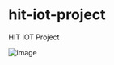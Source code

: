 # hit-iot-project
HIT IOT Project

![image](https://user-images.githubusercontent.com/50767453/188499422-d0da8417-b779-4e58-a21b-f5880b754d5a.png)
